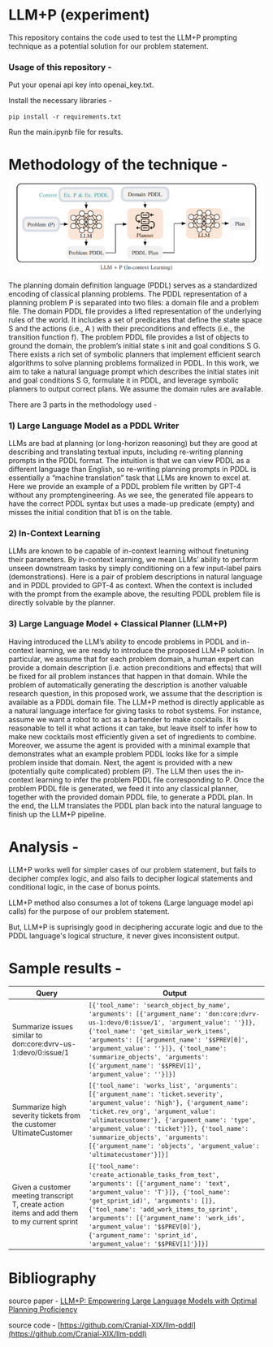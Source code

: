 # LLM+P (experiment)

This repository contains the code used to test the LLM+P prompting technique as a potential solution for our problem statement. 

### Usage of this repository - 

Put your openai api key into openai_key.txt. 

Install the necessary libraries - 

`pip install -r requirements.txt`

Run the main.ipynb file for results. 

# Methodology of the technique - 

![Alt text](images/image.png)

The planning domain definition language (PDDL) serves as a standardized encoding of classical planning problems. The PDDL representation of a planning problem P is separated into two files: a domain file and a problem file. The domain PDDL file provides a lifted representation of the underlying rules of the world. It includes a set of predicates that define the state space S and the actions (i.e., A ) with their preconditions and effects (i.e., the transition function f). The problem PDDL file provides a list of objects to ground the domain, the problem’s initial state s init and goal conditions S G. There exists a rich set of symbolic planners that implement efficient search algorithms to solve planning problems formalized in PDDL. In this work, we aim to take a natural language prompt which describes the initial states init and goal conditions S G, formulate it in PDDL, and leverage symbolic planners to output correct plans. We assume the domain rules are available.

There are 3 parts in the methodology used - 

### 1) Large Language Model as a PDDL Writer
LLMs are bad at planning (or long-horizon reasoning) but they are good at describing and translating textual inputs, including re-writing planning prompts in the PDDL format. The intuition is that we can view PDDL as a different language than English, so re-writing planning prompts in PDDL is essentially a “machine translation” task that LLMs are known to excel at. Here we provide an example of a
PDDL problem file written by GPT-4 without any promptengineering. As we see, the generated file appears to have the correct PDDL syntax but uses a made-up predicate (empty) and misses the initial condition that b1 is on the table.

### 2) In-Context Learning
LLMs are known to be capable of in-context learning without finetuning their parameters. By in-context learning, we mean LLMs’ ability to perform unseen downstream tasks by simply conditioning on a few input-label pairs (demonstrations). Here is a pair of problem descriptions in natural language and in PDDL provided to GPT-4 as context. When the context is included with the prompt from the example above, the resulting PDDL problem file is directly solvable by the planner.

### 3) Large Language Model + Classical Planner (LLM+P)
Having introduced the LLM’s ability to encode problems in PDDL and in-context learning, we are ready to introduce the proposed LLM+P solution. In particular, we assume that for each problem domain, a human expert can provide a domain description (i.e. action preconditions and effects) that will be fixed for all problem
instances that happen in that domain. While the problem of automatically generating the description is another valuable research question, in this proposed work, we assume that the description is available as a PDDL domain file. The LLM+P method is directly applicable as a natural language interface for giving tasks to robot systems. For instance, assume we want a robot to act as a bartender to make cocktails. It is reasonable to tell it what actions it can take, but leave itself to infer how to make new cocktails most efficiently given a set of ingredients to combine. Moreover, we assume the
agent is provided with a minimal example that demonstrates what an example problem PDDL looks like for a simple problem inside that domain. Next, the agent is provided with a new (potentially quite complicated) problem (P). The LLM then uses the in-context learning to infer the problem PDDL file corresponding to P. Once the problem PDDL file is generated, we feed it into any classical planner, together with the provided domain PDDL file, to generate a PDDL plan. In the end, the LLM translates the PDDL plan back into the natural language to finish up the LLM+P pipeline.

# Analysis -

LLM+P works well for simpler cases of our problem statement, but fails to decipher complex logic, and also fails to decipher logical statements and conditional logic, in the case of bonus points. 

LLM+P method also consumes a lot of tokens (Large language model api calls) for the purpose of our problem statement. 

But, LLM+P is suprisingly good in deciphering accurate logic and due to the PDDL language's logical structure, it never gives inconsistent output. 

# Sample results - 

| Query                             | Output |
|-----------------------------------|--------|
| Summarize issues similar to don:core:dvrv-us-1:devo/0:issue/1 | ```[{'tool_name': 'search_object_by_name', 'arguments': [{'argument_name': 'don:core:dvrv-us-1:devo/0:issue/1', 'argument_value': ''}]}, {'tool_name': 'get_similar_work_items', 'arguments': [{'argument_name': '$$PREV[0]', 'argument_value': ''}]}, {'tool_name': 'summarize_objects', 'arguments': [{'argument_name': '$$PREV[1]', 'argument_value': ''}]}]``` | 
| Summarize high severity tickets from the customer UltimateCustomer | ```[{'tool_name': 'works_list', 'arguments': [{'argument_name': 'ticket.severity', 'argument_value': 'high'}, {'argument_name': 'ticket.rev_org', 'argument_value': 'ultimatecustomer'}, {'argument_name': 'type', 'argument_value': 'ticket'}]}, {'tool_name': 'summarize_objects', 'arguments': [{'argument_name': 'objects', 'argument_value': 'ultimatecustomer'}]}]``` | 
| Given a customer meeting transcript T, create action items and add them to my current sprint | ```[{'tool_name': 'create_actionable_tasks_from_text', 'arguments': [{'argument_name': 'text', 'argument_value': 'T'}]}, {'tool_name': 'get_sprint_id)', 'arguments': []}, {'tool_name': 'add_work_items_to_sprint', 'arguments': [{'argument_name': 'work_ids', 'argument_value': '$$PREV[0]'}, {'argument_name': 'sprint_id', 'argument_value': '$$PREV[1]'}]}]``` | 

# Bibliography

source paper - [LLM+P: Empowering Large Language Models with Optimal Planning Proficiency](https://arxiv.org/pdf/2304.11477.pdf)

source code - [https://github.com/Cranial-XIX/llm-pddl](https://github.com/Cranial-XIX/llm-pddl)